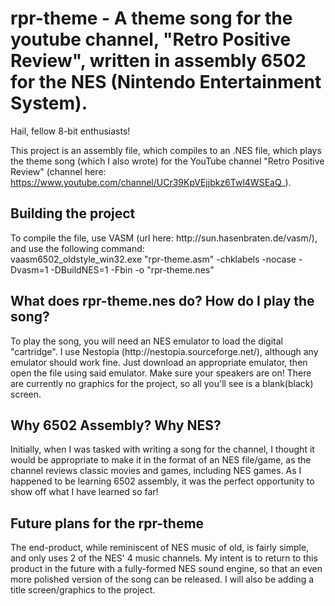 # rpr-theme - A theme song for the youtube channel, "Retro Positive Review", written in assembly 6502 for the NES (Nintendo Entertainment System).

Hail, fellow 8-bit enthusiasts! 

This project is an assembly file, which compiles to an .NES file, which plays the theme song (which I also wrote) for the YouTube channel "Retro Positive Review" (channel here: https://www.youtube.com/channel/UCr39KpVEjjbkz6Twl4WSEaQ_).

<h2>Building the project</h2>
To compile the file, use VASM (url here: http://sun.hasenbraten.de/vasm/), and use the following command: <br>
vaasm6502_oldstyle_win32.exe "rpr-theme.asm" -chklabels -nocase -Dvasm=1  -DBuildNES=1 -Fbin -o "rpr-theme.nes"

<h2>What does rpr-theme.nes do? How do I play the song?</h2>
To play the song, you will need an NES emulator to load the digital "cartridge". I use Nestopia (http://nestopia.sourceforge.net/), although any emulator should work fine. Just download an appropriate emulator, then open the file using said emulator. Make sure your speakers are on! There are currently no graphics for the project, so all you'll see is a blank(black) screen.

<h2>Why 6502 Assembly? Why NES?</h2>
Initially, when I was tasked with writing a song for the channel, I thought it would be appropriate to make it in the format of an NES file/game, as the channel reviews classic movies and games, including NES games. As I happened to be learning 6502 assembly, it was the perfect opportunity to show off what I have learned so far!

<h2>Future plans for the rpr-theme</h2>
The end-product, while reminiscent of NES music of old, is fairly simple, and only uses 2 of the NES' 4 music channels. My intent is to return to this product in the future with a fully-formed NES sound engine, so that an even more polished version of the song can be released. I will also be adding a title screen/graphics to the project.


